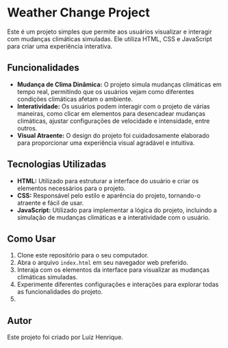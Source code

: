 # Weather Change Project

Este é um projeto simples que permite aos usuários visualizar e interagir com mudanças climáticas simuladas. Ele utiliza HTML, CSS e JavaScript para criar uma experiência interativa.

## Funcionalidades

- **Mudança de Clima Dinâmica:** O projeto simula mudanças climáticas em tempo real, permitindo que os usuários vejam como diferentes condições climáticas afetam o ambiente.
- **Interatividade:** Os usuários podem interagir com o projeto de várias maneiras, como clicar em elementos para desencadear mudanças climáticas, ajustar configurações de velocidade e intensidade, entre outros.
- **Visual Atraente:** O design do projeto foi cuidadosamente elaborado para proporcionar uma experiência visual agradável e intuitiva.

## Tecnologias Utilizadas

- **HTML:** Utilizado para estruturar a interface do usuário e criar os elementos necessários para o projeto.
- **CSS:** Responsável pelo estilo e aparência do projeto, tornando-o atraente e fácil de usar.
- **JavaScript:** Utilizado para implementar a lógica do projeto, incluindo a simulação de mudanças climáticas e a interatividade com o usuário.

## Como Usar

1. Clone este repositório para o seu computador.
2. Abra o arquivo `index.html` em seu navegador web preferido.
3. Interaja com os elementos da interface para visualizar as mudanças climáticas simuladas.
4. Experimente diferentes configurações e interações para explorar todas as funcionalidades do projeto.
5. 
## Autor

Este projeto foi criado por Luiz Henrique.
